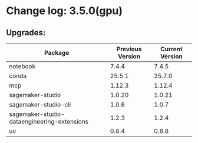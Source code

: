 # Change log: 3.5.0(gpu)

## Upgrades: 

Package | Previous Version | Current Version
---|---|---
notebook|7.4.4|7.4.5
conda|25.5.1|25.7.0
mcp|1.12.3|1.12.4
sagemaker-studio|1.0.20|1.0.21
sagemaker-studio-cli|1.0.6|1.0.7
sagemaker-studio-dataengineering-extensions|1.2.3|1.2.4
uv|0.8.4|0.8.8

